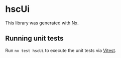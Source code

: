 # hscUi

This library was generated with [Nx](https://nx.dev).

## Running unit tests

Run `nx test hscUi` to execute the unit tests via [Vitest](https://vitest.dev/).
